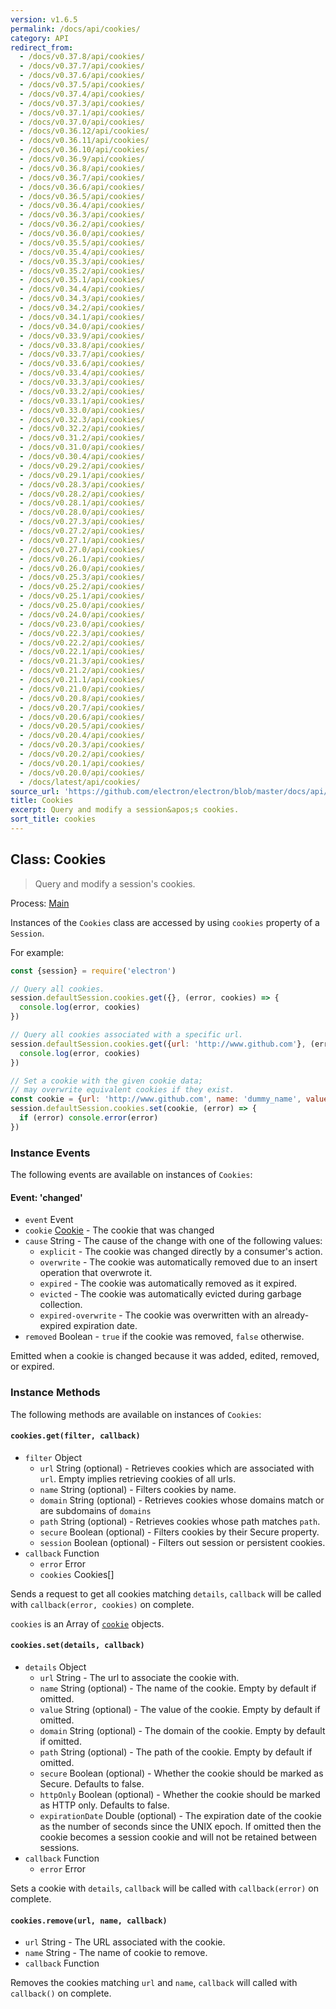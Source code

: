 ```yaml
---
version: v1.6.5
permalink: /docs/api/cookies/
category: API
redirect_from:
  - /docs/v0.37.8/api/cookies/
  - /docs/v0.37.7/api/cookies/
  - /docs/v0.37.6/api/cookies/
  - /docs/v0.37.5/api/cookies/
  - /docs/v0.37.4/api/cookies/
  - /docs/v0.37.3/api/cookies/
  - /docs/v0.37.1/api/cookies/
  - /docs/v0.37.0/api/cookies/
  - /docs/v0.36.12/api/cookies/
  - /docs/v0.36.11/api/cookies/
  - /docs/v0.36.10/api/cookies/
  - /docs/v0.36.9/api/cookies/
  - /docs/v0.36.8/api/cookies/
  - /docs/v0.36.7/api/cookies/
  - /docs/v0.36.6/api/cookies/
  - /docs/v0.36.5/api/cookies/
  - /docs/v0.36.4/api/cookies/
  - /docs/v0.36.3/api/cookies/
  - /docs/v0.36.2/api/cookies/
  - /docs/v0.36.0/api/cookies/
  - /docs/v0.35.5/api/cookies/
  - /docs/v0.35.4/api/cookies/
  - /docs/v0.35.3/api/cookies/
  - /docs/v0.35.2/api/cookies/
  - /docs/v0.35.1/api/cookies/
  - /docs/v0.34.4/api/cookies/
  - /docs/v0.34.3/api/cookies/
  - /docs/v0.34.2/api/cookies/
  - /docs/v0.34.1/api/cookies/
  - /docs/v0.34.0/api/cookies/
  - /docs/v0.33.9/api/cookies/
  - /docs/v0.33.8/api/cookies/
  - /docs/v0.33.7/api/cookies/
  - /docs/v0.33.6/api/cookies/
  - /docs/v0.33.4/api/cookies/
  - /docs/v0.33.3/api/cookies/
  - /docs/v0.33.2/api/cookies/
  - /docs/v0.33.1/api/cookies/
  - /docs/v0.33.0/api/cookies/
  - /docs/v0.32.3/api/cookies/
  - /docs/v0.32.2/api/cookies/
  - /docs/v0.31.2/api/cookies/
  - /docs/v0.31.0/api/cookies/
  - /docs/v0.30.4/api/cookies/
  - /docs/v0.29.2/api/cookies/
  - /docs/v0.29.1/api/cookies/
  - /docs/v0.28.3/api/cookies/
  - /docs/v0.28.2/api/cookies/
  - /docs/v0.28.1/api/cookies/
  - /docs/v0.28.0/api/cookies/
  - /docs/v0.27.3/api/cookies/
  - /docs/v0.27.2/api/cookies/
  - /docs/v0.27.1/api/cookies/
  - /docs/v0.27.0/api/cookies/
  - /docs/v0.26.1/api/cookies/
  - /docs/v0.26.0/api/cookies/
  - /docs/v0.25.3/api/cookies/
  - /docs/v0.25.2/api/cookies/
  - /docs/v0.25.1/api/cookies/
  - /docs/v0.25.0/api/cookies/
  - /docs/v0.24.0/api/cookies/
  - /docs/v0.23.0/api/cookies/
  - /docs/v0.22.3/api/cookies/
  - /docs/v0.22.2/api/cookies/
  - /docs/v0.22.1/api/cookies/
  - /docs/v0.21.3/api/cookies/
  - /docs/v0.21.2/api/cookies/
  - /docs/v0.21.1/api/cookies/
  - /docs/v0.21.0/api/cookies/
  - /docs/v0.20.8/api/cookies/
  - /docs/v0.20.7/api/cookies/
  - /docs/v0.20.6/api/cookies/
  - /docs/v0.20.5/api/cookies/
  - /docs/v0.20.4/api/cookies/
  - /docs/v0.20.3/api/cookies/
  - /docs/v0.20.2/api/cookies/
  - /docs/v0.20.1/api/cookies/
  - /docs/v0.20.0/api/cookies/
  - /docs/latest/api/cookies/
source_url: 'https://github.com/electron/electron/blob/master/docs/api/cookies.md'
title: Cookies
excerpt: Query and modify a session&apos;s cookies.
sort_title: cookies
---
```




<!--


                                      ::::
                                    :o+//+o:
                                    +o    oo-
                                    :o+//oo/+o/
                                      -::-   -oo:
                                               /s/
                      -::::::::-                :s/  :::--
                  :+oo+////////+:        -:/+oo/ :s:-///++oo+:
                /o+:                -/+oo+/:-     +o-      -:+o:
               /s:              -:+o+/:           -o+         :s/
              -s/            -/oo/:                /s-         +s-
              -s/         -/oo/-                   -s/         /s-
               oo       :+o/-                       oo         oo
               -s/    :oo/                          /s-       /s-
                :s/ :oo:              -::-          /s-      /s:
                  -+o/               /ssss/         :s:    -+o-
                 :o+--               /ssss/         :s:   :o+-
                :s/  +o:              -::-          /s-   --
               -s/    :+o/-                         /s-
               oo       -+o+-                       oo
              -s/         -/oo/-                   -s/
             -+soo+:         -/oo/:                /s-      /oooo+-
             o+   :s:           -:+o+/:-          -o+      /s:  -oo
             oo:--/s:       ::      -:+oo+/:-     -/-      /s/--:o+
              :+++/-        :s:          -:/+ooo++//////++oo//+o+:
                             /s:                --::::::--
                              /s/              /s-
                               :oo:          :oo:
                                 /oo/-    -/oo/
                                   -/+oooo+/-





                   _______  _______  _______  _______  __
                  |       ||       ||       ||       ||  |
                  |  _____||_     _||   _   ||    _  ||  |
                  | |_____   |   |  |  | |  ||   |_| ||  |
                  |_____  |  |   |  |  |_|  ||    ___||__|
                   _____| |  |   |  |       ||   |     __
                  |_______|  |___|  |_______||___|    |__|


    This file is generated automatically, so it should not be edited.

    To make changes, head over to the electron/electron repository:

    https://github.com/electron/electron/blob/master/docs/api/cookies.md

    Thanks!

-->
## Class: Cookies

> Query and modify a session's cookies.

Process: [Main]({{site.baseurl}}/docs/glossary#main-process)

Instances of the `Cookies` class are accessed by using `cookies` property of a `Session`.

For example:

```javascript
const {session} = require('electron')

// Query all cookies.
session.defaultSession.cookies.get({}, (error, cookies) => {
  console.log(error, cookies)
})

// Query all cookies associated with a specific url.
session.defaultSession.cookies.get({url: 'http://www.github.com'}, (error, cookies) => {
  console.log(error, cookies)
})

// Set a cookie with the given cookie data;
// may overwrite equivalent cookies if they exist.
const cookie = {url: 'http://www.github.com', name: 'dummy_name', value: 'dummy'}
session.defaultSession.cookies.set(cookie, (error) => {
  if (error) console.error(error)
})
```

### Instance Events

The following events are available on instances of `Cookies`:

#### Event: 'changed'

*   `event` Event
*   `cookie` [Cookie]({{site.baseurl}}/docs/api/structures/cookie) - The cookie that was changed
*   `cause` String - The cause of the change with one of the following values:
    *   `explicit` - The cookie was changed directly by a consumer's action.
    *   `overwrite` - The cookie was automatically removed due to an insert operation that overwrote it.
    *   `expired` - The cookie was automatically removed as it expired.
    *   `evicted` - The cookie was automatically evicted during garbage collection.
    *   `expired-overwrite` - The cookie was overwritten with an already-expired expiration date.
*   `removed` Boolean - `true` if the cookie was removed, `false` otherwise.

Emitted when a cookie is changed because it was added, edited, removed, or expired.

### Instance Methods

The following methods are available on instances of `Cookies`:

#### `cookies.get(filter, callback)`

*   `filter` Object
    *   `url` String (optional) - Retrieves cookies which are associated with `url`. Empty implies retrieving cookies of all urls.
    *   `name` String (optional) - Filters cookies by name.
    *   `domain` String (optional) - Retrieves cookies whose domains match or are subdomains of `domains`
    *   `path` String (optional) - Retrieves cookies whose path matches `path`.
    *   `secure` Boolean (optional) - Filters cookies by their Secure property.
    *   `session` Boolean (optional) - Filters out session or persistent cookies.
*   `callback` Function
    *   `error` Error
    *   `cookies` Cookies[]

Sends a request to get all cookies matching `details`, `callback` will be called with `callback(error, cookies)` on complete.

`cookies` is an Array of [`cookie`]({{site.baseurl}}/docs/api/structures/cookie) objects.

#### `cookies.set(details, callback)`

*   `details` Object
    *   `url` String - The url to associate the cookie with.
    *   `name` String (optional) - The name of the cookie. Empty by default if omitted.
    *   `value` String (optional) - The value of the cookie. Empty by default if omitted.
    *   `domain` String (optional) - The domain of the cookie. Empty by default if omitted.
    *   `path` String (optional) - The path of the cookie. Empty by default if omitted.
    *   `secure` Boolean (optional) - Whether the cookie should be marked as Secure. Defaults to false.
    *   `httpOnly` Boolean (optional) - Whether the cookie should be marked as HTTP only. Defaults to false.
    *   `expirationDate` Double (optional) - The expiration date of the cookie as the number of seconds since the UNIX epoch. If omitted then the cookie becomes a session cookie and will not be retained between sessions.
*   `callback` Function
    *   `error` Error

Sets a cookie with `details`, `callback` will be called with `callback(error)` on complete.

#### `cookies.remove(url, name, callback)`

*   `url` String - The URL associated with the cookie.
*   `name` String - The name of cookie to remove.
*   `callback` Function

Removes the cookies matching `url` and `name`, `callback` will called with `callback()` on complete.
